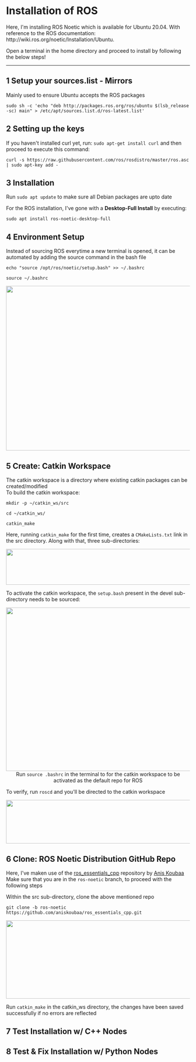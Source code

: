 # Installation of ROS
<p>Here, I'm installing ROS Noetic which is available for Ubuntu 20.04. With reference to the ROS documentation: http://wiki.ros.org/noetic/Installation/Ubuntu.</p>

<p>Open a terminal in the home directory and proceed to install by following the below steps!</p>
<hr>

## 1 Setup your sources.list - Mirrors
<p>Mainly used to ensure Ubuntu accepts the ROS packages</p>
<pre><code>sudo sh -c 'echo "deb http://packages.ros.org/ros/ubuntu $(lsb_release -sc) main" > /etc/apt/sources.list.d/ros-latest.list'</code></pre>

## 2 Setting up the keys 
<p>If you haven't installed curl yet, run: <code>sudo apt-get install curl</code> and then proceed to execute this command:</p>
<pre><code>curl -s https://raw.githubusercontent.com/ros/rosdistro/master/ros.asc | sudo apt-key add -</code></pre>

## 3 Installation
<p>Run <code>sudo apt update</code> to make sure all Debian packages are upto date</p>
<p>For the ROS installation, I've gone with a <b>Desktop-Full Install</b> by executing:</p>
<pre><code>sudo apt install ros-noetic-desktop-full</code></pre>

## 4 Environment Setup 
<p>Instead of sourcing ROS everytime a new terminal is opened, it can be automated by adding the source command in the bash file</p>
<pre><code>echo "source /opt/ros/noetic/setup.bash" >> ~/.bashrc
<br>source ~/.bashrc</code></pre>

<p align="center">
  <img width="569.3240901213" height="450" src="https://user-images.githubusercontent.com/89002422/136798855-1799b50f-a87c-4b87-a029-b13a85c6beb6.png">
</p>

## 5 Create: Catkin Workspace
<p>
  The catkin workspace is a directory where existing catkin packages can be created/modified
  <br>To build the catkin workspace:
</p>
<pre><code>mkdir -p ~/catkin_ws/src
<br>cd ~/catkin_ws/
<br>catkin_make</code></pre>
<p>Here, running <code>catkin_make</code> for the first time, creates a <code>CMakeLists.txt</code> link in the src directory. Along with that, three sub-directories:</p>
<p align="center">
  <img width="569.3240901213" height="98.13246970627059" src="https://user-images.githubusercontent.com/89002422/136824399-eecb4f28-c13b-475d-95c7-ce5e53eb5533.png">
</p>
<p>To activate the catkin workspace, the <code>setup.bash</code> present in the devel sub-directory needs to be sourced:</p>
<p align="center">
  <img width="569.3240901213" height="447.2149615023873" src="https://user-images.githubusercontent.com/89002422/136826329-a8930559-c6a7-4306-83c9-ec9644be05e3.png">
  <br>Run <code>source .bashrc</code> in the terminal to for the catkin workspace to be activated as the default repo for ROS
</p>
<p>To verify, run <code>roscd</code> and you'll be directed to the catkin workspace</p>
<p align="center">
  <img width="569.3240901213" height="119.0333723499829" src="https://user-images.githubusercontent.com/89002422/136827417-862dec8c-3a5c-4bc4-9212-f0845f402135.png">
</p>

## 6 Clone: ROS Noetic Distribution GitHub Repo
Here, I've maken use of the [ros_essentials_cpp](https://github.com/aniskoubaa/ros_essentials_cpp/tree/ros-noetic) repository by [Anis Koubaa](https://github.com/aniskoubaa)
<br>Make sure that you are in the <code>ros-noetic</code> branch, to proceed with the following steps

<p>Within the src sub-directory, clone the above mentioned repo
<br><pre><code>git clone -b ros-noetic https://github.com/aniskoubaa/ros_essentials_cpp.git</code></pre></p>
<p align="center">
  <img width="569.3240901213" height="213.885416370707" src="https://user-images.githubusercontent.com/89002422/136830333-f5f84196-bb49-45cd-b6dc-684012ddf268.png">
</p>
<p>Run <code>catkin_make</code> in the catkin_ws directory, the changes have been saved successfully if no errors are reflected</p>

## 7 Test Installation w/ C++ Nodes
## 8 Test & Fix Installation w/ Python Nodes
